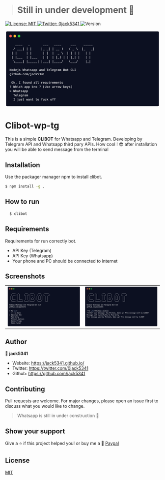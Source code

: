 > # Still in under development 🚧

<p>
  <a href="#" target="_blank">
    <img alt="License: MIT" src="https://img.shields.io/badge/License-MIT-yellow.svg" />
  </a>
   <a href="https://twitter.com/0jack5341" target="_blank">
    <img alt="Twitter: 0jack5341" src="https://img.shields.io/twitter/follow/0jack5341.svg?style=social" />
  </a>
    <img alt="Version" src="https://img.shields.io/badge/version-0.0.1-blue.svg?cacheSeconds=2592000" />
</p>

![clibanner-1](./master/clibot-ss.png)

# Clibot-wp-tg
This is a simple **CLIBOT** for Whatsapp and Telegram. Developing by Telegram API and Whatsapp third pary APIs. How cool ! 😎 after installation you will be able to send message
from the terminal

## Installation

Use the packager manager npm to install clibot. 

```sh
$ npm install -g . 
```

## How to run

```sh
  $ clibot
```

## Requirements
Requirements for run correctly bot.
* API Key (Telegram)
* API Key (Whatsapp)
* Your phone and PC should be connected to internet

## Screenshots

|   |   |
|--	|--	|
 ![clibanner-1](./master/clibot-ss-2.png) |  ![clibanner-2](./master/clibot-ss-3.png) 


## Author
👤 **jack5341**
* Website: https://jack5341.github.io/
* Twitter: https://twitter.com/0jack5341
* Github: https://github.com/jack5341


## Contributing
Pull requests are welcome. For major changes, please open an issue first to discuss what you would like to change.

> Whatsapp is still in under construction 🚧

## Show your support

Give a ⭐️ if this project helped you! or buy me a 🍺
<a href="https://www.paypal.com/paypalme/nedimakar5341">Paypal</a>

## License
[MIT](https://choosealicense.com/licenses/mit/)